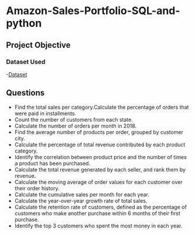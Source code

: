 # Amazon-Sales-Portfolio-SQL-and-python

## Project Objective

### Dataset Used
-<a href = "https://www.kaggle.com/datasets/devarajv88/target-dataset/data">Dataset </a>

## Questions 
- Find the total sales per category.Calculate the percentage of orders that were paid in installments.
- Count the number of customers from each state. 
- Calculate the number of orders per month in 2018.
- Find the average number of products per order, grouped by customer city.
- Calculate the percentage of total revenue contributed by each product category.
- Identify the correlation between product price and the number of times a product has been purchased.
- Calculate the total revenue generated by each seller, and rank them by revenue.
- Calculate the moving average of order values for each customer over their order history.
- Calculate the cumulative sales per month for each year.
- Calculate the year-over-year growth rate of total sales.
- Calculate the retention rate of customers, defined as the percentage of customers who make another purchase within 6 months of their first purchase.
- Identify the top 3 customers who spent the most money in each year.
